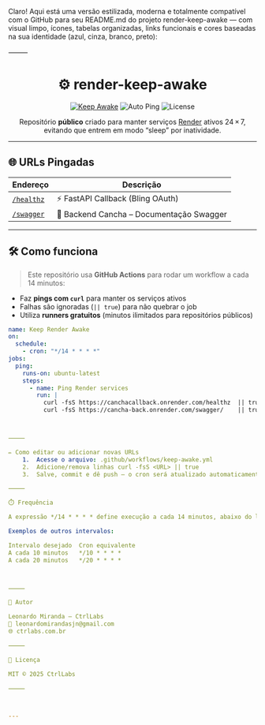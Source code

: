 Claro! Aqui está uma versão estilizada, moderna e totalmente compatível com o GitHub para seu README.md do projeto render-keep-awake — com visual limpo, ícones, tabelas organizadas, links funcionais e cores baseadas na sua identidade (azul, cinza, branco, preto):

⸻



<div align="center">

# ⚙️ render-keep-awake

[![Keep Awake](https://github.com/Cancha-FC/render-keep-awake/actions/workflows/keep-awake.yml/badge.svg)](https://github.com/Cancha-FC/render-keep-awake/actions/workflows/keep-awake.yml)
![Auto Ping](https://img.shields.io/badge/Auto--Ping-Every%2014%20min-6c757d?style=flat-square)
![License](https://img.shields.io/github/license/Cancha-FC/render-keep-awake?style=flat-square)

<p align="center">
Repositório <strong>público</strong> criado para manter serviços <a href="https://render.com">Render</a> ativos 24 × 7, evitando que entrem em modo “sleep” por inatividade.
</p>

</div>

---

## 🌐 URLs Pingadas

| Endereço | Descrição |
|----------|-----------|
| [`/healthz`](https://canchacallback.onrender.com/healthz) | ⚡ FastAPI Callback (Bling OAuth) |
| [`/swagger`](https://cancha-back.onrender.com/swagger/)  | 📘 Backend Cancha – Documentação Swagger |

---

## 🛠️ Como funciona

> Este repositório usa **GitHub Actions** para rodar um workflow a cada 14 minutos:

- Faz **pings com `curl`** para manter os serviços ativos
- Falhas são ignoradas (`|| true`) para não quebrar o job
- Utiliza **runners gratuitos** (minutos ilimitados para repositórios públicos)

```yaml
name: Keep Render Awake
on:
  schedule:
    - cron: "*/14 * * * *"
jobs:
  ping:
    runs-on: ubuntu-latest
    steps:
      - name: Ping Render services
        run: |
          curl -fsS https://canchacallback.onrender.com/healthz  || true
          curl -fsS https://cancha-back.onrender.com/swagger/    || true



⸻

✏️ Como editar ou adicionar novas URLs
	1.	Acesse o arquivo: .github/workflows/keep-awake.yml
	2.	Adicione/remova linhas curl -fsS <URL> || true
	3.	Salve, commit e dê push — o cron será atualizado automaticamente

⸻

⏱️ Frequência

A expressão */14 * * * * define execução a cada 14 minutos, abaixo do limite de suspensão da Render (15 min).

Exemplos de outros intervalos:

Intervalo desejado	Cron equivalente
A cada 10 minutos	*/10 * * * *
A cada 20 minutos	*/20 * * * *



⸻

🧠 Autor

Leonardo Miranda – CtrlLabs
📧 leonardomirandasjn@gmail.com
🌐 ctrlabs.com.br

⸻

📄 Licença

MIT © 2025 CtrlLabs

⸻



---
